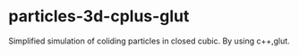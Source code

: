 # particles-3d-cplus-glut
Simplified simulation of coliding particles in closed cubic. By using c++,glut.
